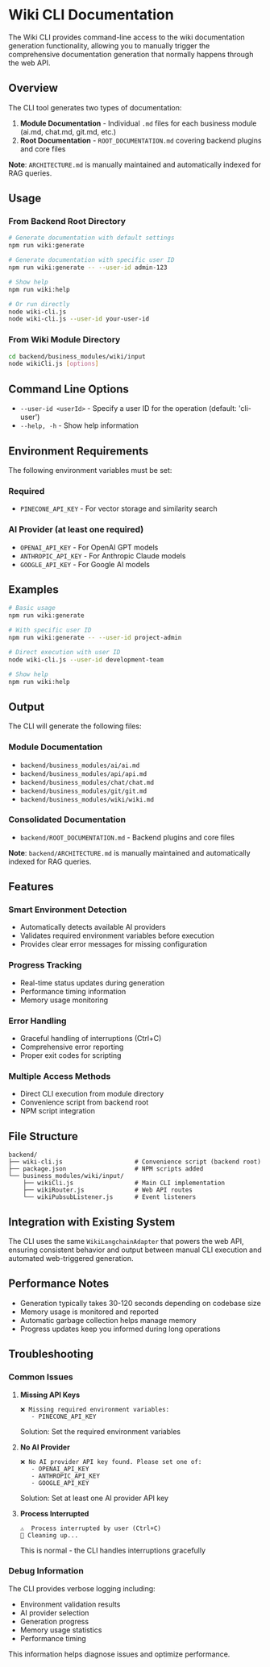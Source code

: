 # Wiki CLI Documentation

The Wiki CLI provides command-line access to the wiki documentation generation functionality, allowing you to manually trigger the comprehensive documentation generation that normally happens through the web API.

## Overview

The CLI tool generates two types of documentation:

1. **Module Documentation** - Individual `.md` files for each business module (ai.md, chat.md, git.md, etc.)
2. **Root Documentation** - `ROOT_DOCUMENTATION.md` covering backend plugins and core files  

**Note**: `ARCHITECTURE.md` is manually maintained and automatically indexed for RAG queries.

## Usage

### From Backend Root Directory

```bash
# Generate documentation with default settings
npm run wiki:generate

# Generate documentation with specific user ID
npm run wiki:generate -- --user-id admin-123

# Show help
npm run wiki:help

# Or run directly
node wiki-cli.js
node wiki-cli.js --user-id your-user-id
```

### From Wiki Module Directory

```bash
cd backend/business_modules/wiki/input
node wikiCli.js [options]
```

## Command Line Options

- `--user-id <userId>` - Specify a user ID for the operation (default: 'cli-user')
- `--help, -h` - Show help information

## Environment Requirements

The following environment variables must be set:

### Required
- `PINECONE_API_KEY` - For vector storage and similarity search

### AI Provider (at least one required)
- `OPENAI_API_KEY` - For OpenAI GPT models
- `ANTHROPIC_API_KEY` - For Anthropic Claude models  
- `GOOGLE_API_KEY` - For Google AI models

## Examples

```bash
# Basic usage
npm run wiki:generate

# With specific user ID
npm run wiki:generate -- --user-id project-admin

# Direct execution with user ID
node wiki-cli.js --user-id development-team

# Show help
npm run wiki:help
```

## Output

The CLI will generate the following files:

### Module Documentation
- `backend/business_modules/ai/ai.md`
- `backend/business_modules/api/api.md`  
- `backend/business_modules/chat/chat.md`
- `backend/business_modules/git/git.md`
- `backend/business_modules/wiki/wiki.md`

### Consolidated Documentation
- `backend/ROOT_DOCUMENTATION.md` - Backend plugins and core files

**Note**: `backend/ARCHITECTURE.md` is manually maintained and automatically indexed for RAG queries.

## Features

### Smart Environment Detection
- Automatically detects available AI providers
- Validates required environment variables before execution
- Provides clear error messages for missing configuration

### Progress Tracking
- Real-time status updates during generation
- Performance timing information
- Memory usage monitoring

### Error Handling
- Graceful handling of interruptions (Ctrl+C)
- Comprehensive error reporting
- Proper exit codes for scripting

### Multiple Access Methods
- Direct CLI execution from module directory
- Convenience script from backend root
- NPM script integration

## File Structure

```
backend/
├── wiki-cli.js                    # Convenience script (backend root)
├── package.json                   # NPM scripts added
└── business_modules/wiki/input/
    ├── wikiCli.js                 # Main CLI implementation
    ├── wikiRouter.js              # Web API routes
    └── wikiPubsubListener.js      # Event listeners
```

## Integration with Existing System

The CLI uses the same `WikiLangchainAdapter` that powers the web API, ensuring consistent behavior and output between manual CLI execution and automated web-triggered generation.

## Performance Notes

- Generation typically takes 30-120 seconds depending on codebase size
- Memory usage is monitored and reported
- Automatic garbage collection helps manage memory
- Progress updates keep you informed during long operations

## Troubleshooting

### Common Issues

1. **Missing API Keys**
   ```
   ❌ Missing required environment variables:
      - PINECONE_API_KEY
   ```
   Solution: Set the required environment variables

2. **No AI Provider**
   ```
   ❌ No AI provider API key found. Please set one of:
      - OPENAI_API_KEY
      - ANTHROPIC_API_KEY  
      - GOOGLE_API_KEY
   ```
   Solution: Set at least one AI provider API key

3. **Process Interrupted**
   ```
   ⚠️  Process interrupted by user (Ctrl+C)
   🔄 Cleaning up...
   ```
   This is normal - the CLI handles interruptions gracefully

### Debug Information

The CLI provides verbose logging including:
- Environment validation results
- AI provider selection
- Generation progress
- Memory usage statistics
- Performance timing

This information helps diagnose issues and optimize performance.

